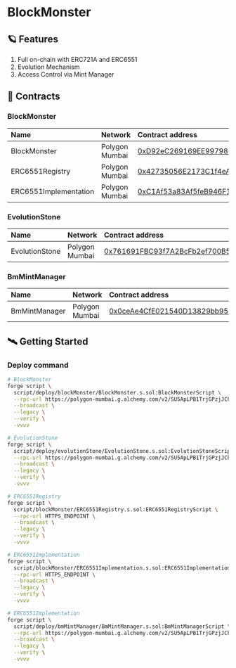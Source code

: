 # BlockMonster

## 🪐 Features

1. Full on-chain with ERC721A and ERC6551
2. Evolution Mechanism
3. Access Control via Mint Manager

## 👾 Contracts

### BlockMonster

|Name|Network|Contract address|
|:---|:---|:---|
|BlockMonster|Polygon Mumbai|[0xD92eC269169EE9979894C552e63CC405C6A2b80B](https://mumbai.polygonscan.com/address/0xD92eC269169EE9979894C552e63CC405C6A2b80B#code)|
|ERC6551Registry|Polygon Mumbai|[0x42735056E2173C1f4eA24d8753169724FC1685Ab](https://mumbai.polygonscan.com/address/0x42735056E2173C1f4eA24d8753169724FC1685Ab#code)|
|ERC6551Implementation|Polygon Mumbai|[0xC1Af53a83Af5feB946F1C7ca4a90d2C16D0D9c8c](https://mumbai.polygonscan.com/address/0xC1Af53a83Af5feB946F1C7ca4a90d2C16D0D9c8c#code)|

### EvolutionStone

|Name|Network|Contract address|
|:---|:---|:---|
|EvolutionStone|Polygon Mumbai|[0x761691FBC93f7A2BcFb2ef700B53bd4C3C93Fc73](https://mumbai.polygonscan.com/address/0x761691FBC93f7A2BcFb2ef700B53bd4C3C93Fc73#code)|

### BmMintManager

|Name|Network|Contract address|
|:---|:---|:---|
|BmMintManager|Polygon Mumbai|[0x0ceAe4CfE021540D13829bb9573891BB0E9E8Ca2](https://mumbai.polygonscan.com/address/0x0ceAe4CfE021540D13829bb9573891BB0E9E8Ca2#code)|

## 🛰️ Getting Started

### Deploy command

```bash
# BlockMonster
forge script \
  script/deploy/blockMonster/BlockMonster.s.sol:BlockMonsterScript \
  --rpc-url https://polygon-mumbai.g.alchemy.com/v2/SU5ApLPB1TrjGPzjJChmsL0XVXVykZqC \
  --broadcast \
  --legacy \
  --verify \
  -vvvv

# EvolutionStone
forge script \
  script/deploy/evolutionStone/EvolutionStone.s.sol:EvolutionStoneScript \
  --rpc-url https://polygon-mumbai.g.alchemy.com/v2/SU5ApLPB1TrjGPzjJChmsL0XVXVykZqC \
  --broadcast \
  --legacy \
  --verify \
  -vvvv

# ERC6551Registry
forge script \
  script/blockMonster/ERC6551Registry.s.sol:ERC6551RegistryScript \
  --rpc-url HTTPS_ENDPOINT \
  --broadcast \
  --legacy \
  --verify \
  -vvvv

# ERC6551Implementation
forge script \
  script/blockMonster/ERC6551Implementation.s.sol:ERC6551ImplementationScript \
  --rpc-url HTTPS_ENDPOINT \
  --broadcast \
  --legacy \
  --verify \
  -vvvv

# ERC6551Implementation
forge script \
  script/deploy/bmMintManager/BmMintManager.s.sol:BmMintManagerScript \
  --rpc-url https://polygon-mumbai.g.alchemy.com/v2/SU5ApLPB1TrjGPzjJChmsL0XVXVykZqC \
  --broadcast \
  --legacy \
  --verify \
  -vvvv
```

